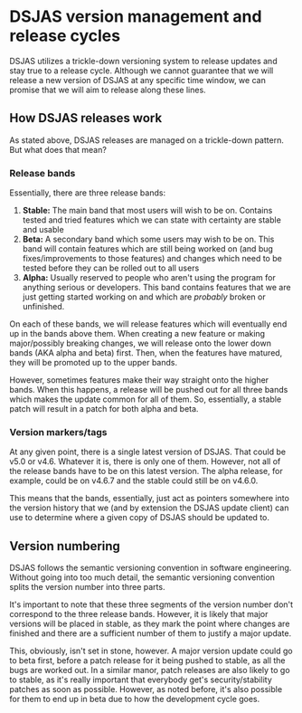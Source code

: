 # DSJAS version management and release cycles

DSJAS utilizes a trickle-down versioning system to release updates and stay true to a release cycle. Although we cannot guarantee that we will release a new version of DSJAS at any specific time window, we can promise that we will aim to release along these lines.

## How DSJAS releases work

As stated above, DSJAS releases are managed on a trickle-down pattern. But what does that mean?

### Release bands

Essentially, there are three release bands:

1. **Stable:** The main band that most users will wish to be on. Contains tested and tried features which we can state with certainty are stable and usable
1. **Beta:** A secondary band which some users may wish to be on. This band will contain features which are still being worked on (and bug fixes/improvements to those features) and changes which need to be tested before they can be rolled out to all users
1. **Alpha:** Usually reserved to people who aren't using the program for anything serious or developers. This band contains features that we are just getting started working on and which are *probably* broken or unfinished.

On each of these bands, we will release features which will eventually end up in the bands above them. When creating a new feature or making major/possibly breaking changes, we will release onto the lower down bands (AKA alpha and beta) first. Then, when the features have matured, they will be promoted up to the upper bands.

However, sometimes features make their way straight onto the higher bands. When this happens, a release will be pushed out for all three bands which makes the update common for all of them. So, essentially, a stable patch will result in a patch for both alpha and beta.

### Version markers/tags

At any given point, there is a single latest version of DSJAS. That could be v5.0 or v4.6. Whatever it is, there is only one of them. However, not all of the release bands have to be on this latest version. The alpha release, for example, could be on v4.6.7 and the stable could still be on v4.6.0.

This means that the bands, essentially, just act as pointers somewhere into the version history that we (and by extension the DSJAS update client) can use to determine where a given copy of DSJAS should be updated to.

## Version numbering

DSJAS follows the semantic versioning convention in software engineering. Without going into too much detail, the semantic versioning convention splits the version number into three parts.

It's important to note that these three segments of the version number don't correspond to the three release bands. However, it is likely that major versions will be placed in stable, as they mark the point where changes are finished and there are a sufficient number of them to justify a major update.

This, obviously, isn't set in stone, however. A major version update could go to beta first, before a patch release for it being pushed to stable, as all the bugs are worked out. In a similar manor, patch releases are also likely to go to stable, as it's really important that everybody get's security/stability patches as soon as possible. However, as noted before, it's also possible for them to end up in beta due to how the development cycle goes.
